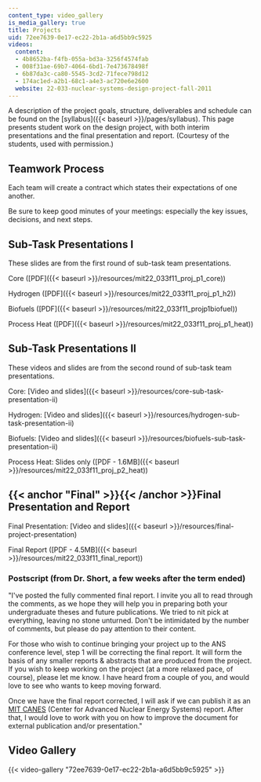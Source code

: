 ```yaml
---
content_type: video_gallery
is_media_gallery: true
title: Projects
uid: 72ee7639-0e17-ec22-2b1a-a6d5bb9c5925
videos:
  content:
  - 4b8652ba-f4fb-055a-bd3a-3256f4574fab
  - 008f31ae-69b7-4064-6bd1-7e473678498f
  - 6b87da3c-ca80-5545-3cd2-71fece798d12
  - 174ac1ed-a2b1-68c1-a4e3-ac720e6e2600
  website: 22-033-nuclear-systems-design-project-fall-2011
---
```


A description of the project goals, structure, deliverables and schedule can be found on the [syllabus]({{< baseurl >}}/pages/syllabus). This page presents student work on the design project, with both interim presentations and the final presentation and report. (Courtesy of the students, used with permission.)

Teamwork Process
----------------

Each team will create a contract which states their expectations of one another.

Be sure to keep good minutes of your meetings: especially the key issues, decisions, and next steps.

Sub-Task Presentations I
------------------------

These slides are from the first round of sub-task team presentations.

Core ([PDF]({{< baseurl >}}/resources/mit22_033f11_proj_p1_core))

Hydrogen ([PDF]({{< baseurl >}}/resources/mit22_033f11_proj_p1_h2))

Biofuels ([PDF]({{< baseurl >}}/resources/mit22_033f11_projp1biofuel))

Process Heat ([PDF]({{< baseurl >}}/resources/mit22_033f11_proj_p1_heat))  

Sub-Task Presentations II
-------------------------

These videos and slides are from the second round of sub-task team presentations.  

Core: [Video and slides]({{< baseurl >}}/resources/core-sub-task-presentation-ii)

Hydrogen: [Video and slides]({{< baseurl >}}/resources/hydrogen-sub-task-presentation-ii)

Biofuels: [Video and slides]({{< baseurl >}}/resources/biofuels-sub-task-presentation-ii)

Process Heat: Slides only ([PDF - 1.6MB]({{< baseurl >}}/resources/mit22_033f11_proj_p2_heat))

{{< anchor "Final" >}}{{< /anchor >}}Final Presentation and Report
------------------------------------------------------------------

Final Presentation: [Video and slides]({{< baseurl >}}/resources/final-project-presentation)

Final Report ([PDF - 4.5MB]({{< baseurl >}}/resources/mit22_033f11_final_report))  

### Postscript (from Dr. Short, a few weeks after the term ended)

"I've posted the fully commented final report. I invite you all to read through the comments, as we hope they will help you in preparing both your undergraduate theses and future publications. We tried to nit pick at everything, leaving no stone unturned. Don't be intimidated by the number of comments, but please do pay attention to their content.

For those who wish to continue bringing your project up to the ANS conference level, step 1 will be correcting the final report. It will form the basis of any smaller reports & abstracts that are produced from the project. If you wish to keep working on the project (at a more relaxed pace, of course), please let me know. I have heard from a couple of you, and would love to see who wants to keep moving forward.

Once we have the final report corrected, I will ask if we can publish it as an [MIT CANES](http://canes.mit.edu/) (Center for Advanced Nuclear Energy Systems) report. After that, I would love to work with you on how to improve the document for external publication and/or presentation."

Video Gallery
-------------

{{< video-gallery "72ee7639-0e17-ec22-2b1a-a6d5bb9c5925" >}}

